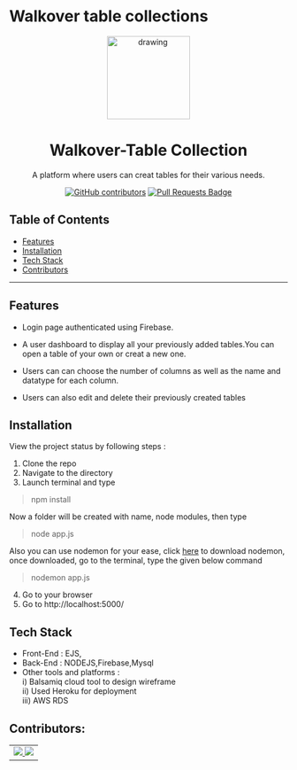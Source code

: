 # Walkover table collections
<p align="center">
 <img src="https://user-images.githubusercontent.com/58841158/153365007-ae1243ba-ddc8-4bb0-a78f-37a213902b5b.jpeg" alt="drawing" height="150" width="150"> 
</p>

 <h1 align="center"> Walkover-Table Collection </h1>

<p align="center"> A platform where users can creat tables for their various needs.</p>
<p align="center">
<a href="https://github.com/satyampgt4/Table_Collection/graphs/contributors"><img alt="GitHub contributors" src="https://img.shields.io/github/contributors/YASHIKA791/Walkover_DocsProject"></a>
<a href="https://github.com/YASHIKA791/Walkover_DocsProject/pulls"><img src="https://img.shields.io/github/issues-pr/YASHIKA791/Walkover_DocsProject" alt="Pull Requests Badge"/></a>
</p>
 
## Table of Contents

- [Features](#features)
- [Installation](#installation)
- [Tech Stack](#tech-stack)
- [Contributors](#contributors)

---
## Features

- Login page authenticated using Firebase.

- A user dashboard to display all your previously added tables.You can open a table of your own or creat a new one.

- Users can can choose the number of columns as well as the name and datatype for each column. 

- Users can also edit and delete their previously created tables


## Installation

View the project status by following steps :
1. Clone the repo
2. Navigate to the directory
3. Launch terminal and type 
> npm install

Now a folder will be created with name, node modules, then type
> node app.js

Also you can use nodemon for your ease, click <a href="https://www.npmjs.com/package/nodemon">here</a> to download nodemon, 
once downloaded, go to the terminal, type the given below command
> nodemon app.js

4. Go to your browser
5. Go to http://localhost:5000/


## Tech Stack

- Front-End : 
EJS,
- Back-End : 
NODEJS,Firebase,Mysql
- Other tools and platforms : <br>
i) Balsamiq cloud tool to design wireframe<br>
ii) Used Heroku for deployment <br>
iii) AWS RDS <br>

## Contributors:

<table>
	<tr>
		<td>
<a href="https://github.com/satyampgt4/Table_Collection/graphs/contributors">
  <img src="https://avatars.githubusercontent.com/u/59261812?s=60&v=4" />
  <img src="https://avatars.githubusercontent.com/u/56722551?s=60&v=4" />
  
</a>
		</td>
	</tr>
</table>
